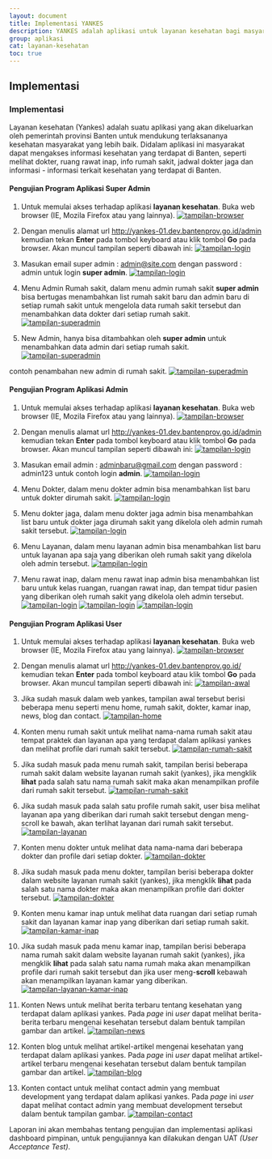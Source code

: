 ```yaml
---
layout: document
title: Implementasi YANKES
description: YANKES adalah aplikasi untuk layanan kesehatan bagi masyarakat Banten, aplikasi ini memungkinkan masyarakat untuk memperoleh informasi yang terdapat di rumah sakit pada Provinsi Banten.
group: aplikasi
cat: layanan-kesehatan
toc: true
---
```



## Implementasi

### Implementasi 
Layanan kesehatan (Yankes) adalah suatu aplikasi yang akan dikeluarkan oleh pemerintah provinsi Banten untuk mendukung terlaksananya kesehatan masyarakat yang lebih baik. Didalam aplikasi ini masyarakat dapat mengakses informasi kesehatan yang terdapat di Banten, seperti melihat dokter, ruang rawat inap, info rumah sakit, jadwal dokter jaga dan informasi - informasi terkait kesehatan yang terdapat di Banten.

#### Pengujian Program Aplikasi Super Admin
1. Untuk memulai akses terhadap aplikasi **layanan kesehatan**. Buka web browser (IE, Mozila Firefox atau yang lainnya).
  [![tampilan-browser](/document/aplikasi/layanan-kesehatan/images/implementasi/01.tampilan-browser.png)](/document/aplikasi/layanan-kesehatan/images/implementasi/01.tampilan-browser.png)

2. Dengan menulis alamat url http://yankes-01.dev.bantenprov.go.id/admin kemudian tekan **Enter** pada tombol keyboard atau klik tombol **Go** pada browser. Akan muncul tampilan seperti dibawah ini:
  [![tampilan-login](/document/aplikasi/layanan-kesehatan/images/implementasi/14-tampilan-login-admin)](/document/aplikasi/layanan-kesehatan/images/implementasi/14-tampilan-login-admin)

3. Masukan email super admin : admin@site.com dengan password : admin untuk login **super admin**.
  [![tampilan-login](/document/aplikasi/layanan-kesehatan/images/implementasi/15-login-admin)](/document/aplikasi/layanan-kesehatan/images/implementasi/15-login-admin)

4. Menu Admin Rumah sakit, dalam menu admin rumah sakit **super admin** bisa bertugas menambahkan list rumah sakit baru dan admin baru di setiap rumah sakit untuk mengelola data rumah sakit tersebut dan menambahkan data dokter dari setiap rumah sakit.
  [![tampilan-superadmin](/document/aplikasi/layanan-kesehatan/images/implementasi/16-admin-rumah-sakit)](/document/aplikasi/layanan-kesehatan/images/implementasi/16-admin-rumah-sakit)

5. New Admin, hanya bisa ditambahkan oleh **super admin** untuk menambahkan data admin dari setiap rumah sakit.
  [![tampilan-superadmin](/document/aplikasi/layanan-kesehatan/images/implementasi/17-penambahan-admin)](/document/aplikasi/layanan-kesehatan/images/implementasi/17-penambahan-admin)

contoh penambahan new admin di rumah sakit.
[![tampilan-superadmin](/document/aplikasi/layanan-kesehatan/images/implementasi/18-admin-baru)](/document/aplikasi/layanan-kesehatan/images/implementasi/18-admin-baru)

#### Pengujian Program Aplikasi Admin
1. Untuk memulai akses terhadap aplikasi **layanan kesehatan**. Buka web browser (IE, Mozila Firefox atau yang lainnya).
  [![tampilan-browser](/document/aplikasi/layanan-kesehatan/images/implementasi/01.tampilan-browser.png)](/document/aplikasi/layanan-kesehatan/images/implementasi/01.tampilan-browser.png)

2. Dengan menulis alamat url http://yankes-01.dev.bantenprov.go.id/admin kemudian tekan **Enter** pada tombol keyboard atau klik tombol **Go** pada browser. Akan muncul tampilan seperti dibawah ini:
  [![tampilan-login](/document/aplikasi/layanan-kesehatan/images/implementasi/14-tampilan-login-admin)](/document/aplikasi/layanan-kesehatan/images/implementasi/14-tampilan-login-admin)

3. Masukan email admin : adminbaru@gmail.com dengan password : admin123 untuk contoh login **admin**.
  [![tampilan-login](/document/aplikasi/layanan-kesehatan/images/implementasi/19-login-admin)](/document/aplikasi/layanan-kesehatan/images/implementasi/19-login-admin)

4. Menu Dokter, dalam menu dokter admin bisa menambahkan list baru untuk dokter dirumah sakit.
  [![tampilan-login](/document/aplikasi/layanan-kesehatan/images/implementasi/20-new-dokter)](/document/aplikasi/layanan-kesehatan/images/implementasi/20-new-dokter)

5. Menu dokter jaga, dalam menu dokter jaga admin bisa menambahkan list baru untuk dokter jaga dirumah sakit yang dikelola oleh admin rumah sakit tersebut.
  [![tampilan-login](/document/aplikasi/layanan-kesehatan/images/implementasi/21-new-dokter-jaga)](/document/aplikasi/layanan-kesehatan/images/implementasi/21-new-dokter-jaga)

6. Menu Layanan, dalam menu layanan admin bisa menambahkan list baru untuk layanan apa saja yang diberikan oleh rumah sakit yang dikelola oleh admin tersebut.
  [![tampilan-login](/document/aplikasi/layanan-kesehatan/images/implementasi/22-new-layanan)](/document/aplikasi/layanan-kesehatan/images/implementasi/22-new-layanan)

7. Menu rawat inap, dalam menu rawat inap admin bisa menambahkan list baru untuk kelas ruangan, ruangan rawat inap, dan tempat tidur pasien yang diberikan oleh rumah sakit yang dikelola oleh admin tersebut.
  [![tampilan-login](/document/aplikasi/layanan-kesehatan/images/implementasi/23-kelas-ruangan)](/document/aplikasi/layanan-kesehatan/images/implementasi/23-kelas-ruangan)
  [![tampilan-login](/document/aplikasi/layanan-kesehatan/images/implementasi/24-ruangan-rawat-inap)](/document/aplikasi/layanan-kesehatan/images/implementasi/24-ruangan-rawat-inap)
  [![tampilan-login](/document/aplikasi/layanan-kesehatan/images/implementasi/25-tempat-tidur-pasien)](/document/aplikasi/layanan-kesehatan/images/implementasi/25-tempat-tidur-pasien)

#### Pengujian Program Aplikasi User
1. Untuk memulai akses terhadap aplikasi **layanan kesehatan**. Buka web browser (IE, Mozila Firefox atau yang lainnya).
  [![tampilan-browser](/document/aplikasi/layanan-kesehatan/images/implementasi/01.tampilan-browser.png)](/document/aplikasi/layanan-kesehatan/images/implementasi/01.tampilan-browser.png)

2. Dengan menulis alamat url http://yankes-01.dev.bantenprov.go.id/ kemudian tekan **Enter** pada tombol keyboard atau klik tombol **Go** pada browser. Akan muncul tampilan seperti dibawah ini:
  [![tampilan-awal](/document/aplikasi/layanan-kesehatan/images/implementasi/02-tampilan-awal)](/document/aplikasi/layanan-kesehatan/images/implementasi/02-tampilan-awal)

3. Jika sudah masuk dalam web yankes, tampilan awal tersebut berisi beberapa menu seperti menu home, rumah sakit, dokter, kamar inap, news, blog dan contact. 
  [![tampilan-home](/document/aplikasi/layanan-kesehatan/images/implementasi/03-tampilan-home)](/document/aplikasi/layanan-kesehatan/images/implementasi/03-tampilan-home)

4. Konten menu rumah sakit untuk melihat nama-nama rumah sakit atau tempat praktek dan layanan apa yang terdapat dalam aplikasi yankes dan melihat profile dari rumah sakit tersebut.
  [![tampilan-rumah-sakit](/document/aplikasi/layanan-kesehatan/images/implementasi/04-tampilan-rumah-sakit)](/document/aplikasi/layanan-kesehatan/images/implementasi/04-tampilan-rumah-sakit)

5. Jika sudah masuk pada menu rumah sakit, tampilan berisi beberapa rumah sakit dalam website layanan rumah sakit (yankes), jika mengklik **lihat** pada salah satu nama rumah sakit maka akan menampilkan profile dari rumah sakit tersebut.
  [![tampilan-rumah-sakit](/document/aplikasi/layanan-kesehatan/images/implementasi/05-tampilan-profile-rumah-sakit)](/document/aplikasi/layanan-kesehatan/images/implementasi/05-tampilan-profile-rumah-sakit)

6. Jika sudah masuk pada salah satu profile rumah sakit, user bisa melihat layanan apa yang diberikan dari rumah sakit tersebut dengan meng-scroll ke bawah, akan terlihat layanan dari rumah sakit tersebut.
  [![tampilan-layanan](/document/aplikasi/layanan-kesehatan/images/implementasi/06-layanan-rumah-sakit)](/document/aplikasi/layanan-kesehatan/images/implementasi/06-layanan-rumah-sakit)

7. Konten menu dokter untuk melihat data nama-nama dari beberapa dokter dan profile dari setiap dokter.
  [![tampilan-dokter](/document/aplikasi/layanan-kesehatan/images/implementasi/07-tampilan-data-dokter)](/document/aplikasi/layanan-kesehatan/images/implementasi/07-tampilan-data-dokter)

8. Jika sudah masuk pada menu dokter, tampilan berisi beberapa dokter dalam website layanan rumah sakit (yankes), jika mengklik **lihat** pada salah satu nama dokter maka akan menampilkan profile dari dokter tersebut.
  [![tampilan-dokter](/document/aplikasi/layanan-kesehatan/images/implementasi/08-tampilan-profile-dokter)](/document/aplikasi/layanan-kesehatan/images/implementasi/08-tampilan-profile-dokter)

9. Konten menu kamar inap untuk melihat data ruangan dari setiap rumah sakit dan layanan kamar inap yang diberikan dari setiap rumah sakit.
  [![tampilan-kamar-inap](/document/aplikasi/layanan-kesehatan/images/implementasi/09-tampilan-kamar-inap)](/document/aplikasi/layanan-kesehatan/images/implementasi/09-tampilan-kamar-inap)

10. Jika sudah masuk pada menu kamar inap, tampilan berisi beberapa nama rumah sakit dalam website layanan rumah sakit (yankes), jika mengklik **lihat** pada salah satu nama rumah maka akan menampilkan profile dari rumah sakit tersebut dan jika user meng-**scroll** kebawah akan menampilkan layanan kamar yang diberikan.
  [![tampilan-layanan-kamar-inap](/document/aplikasi/layanan-kesehatan/images/implementasi/10-tampilan-layanan-kamar-inap)](/document/aplikasi/layanan-kesehatan/images/implementasi/10-tampilan-layanan-kamar-inap)

11. Konten News untuk melihat berita terbaru tentang kesehatan yang terdapat dalam aplikasi yankes. Pada *page* ini *user* dapat melihat berita-berita terbaru mengenai kesehatan tersebut dalam bentuk tampilan gambar dan artikel.
   [![tampilan-news](/document/aplikasi/layanan-kesehatan/images/implementasi/11-tampilan-news)](/document/aplikasi/layanan-kesehatan/images/implementasi/11-tampilan-news)

12. Konten blog untuk melihat artikel-artikel mengenai kesehatan yang terdapat dalam aplikasi yankes. Pada *page* ini *user* dapat melihat artikel-artikel terbaru mengenai kesehatan tersebut dalam bentuk tampilan gambar dan artikel.
   [![tampilan-blog](/document/aplikasi/layanan-kesehatan/images/implementasi/12-tampilan-blog)](/document/aplikasi/layanan-kesehatan/images/implementasi/12-tampilan-blog)

13. Konten contact untuk melihat contact admin yang membuat development yang terdapat dalam aplikasi yankes. Pada *page* ini *user* dapat melihat contact admin yang membuat development tersebut dalam bentuk tampilan gambar.
   [![tampilan-contact](/document/aplikasi/layanan-kesehatan/images/implementasi/13-tampilan-contact)](/document/aplikasi/layanan-kesehatan/images/implementasi/13-tampilan-contact)


Laporan ini akan membahas tentang pengujian dan implementasi aplikasi dashboard pimpinan, untuk pengujiannya kan dilakukan dengan UAT *(User Acceptance Test)*.

